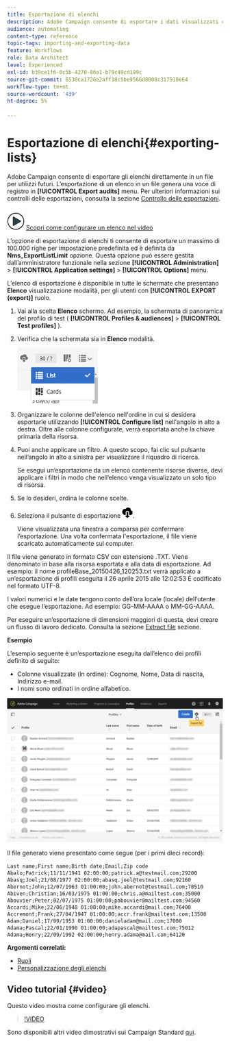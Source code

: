 ```yaml
---
title: Esportazione di elenchi
description: Adobe Campaign consente di esportare i dati visualizzati come elenchi da una schermata di panoramica direttamente in un file per utilizzi futuri.
audience: automating
content-type: reference
topic-tags: importing-and-exporting-data
feature: Workflows
role: Data Architect
level: Experienced
exl-id: b39ce1f6-0c5b-4270-86a1-b79c49cd199c
source-git-commit: 6530ca1726a2aff18c5be9566d8008c317918e64
workflow-type: tm+mt
source-wordcount: '439'
ht-degree: 5%

---
```


# Esportazione di elenchi{#exporting-lists}

Adobe Campaign consente di esportare gli elenchi direttamente in un file per utilizzi futuri. L’esportazione di un elenco in un file genera una voce di registro in **[!UICONTROL Export audits]** menu. Per ulteriori informazioni sui controlli delle esportazioni, consulta la sezione [Controllo delle esportazioni](../../administration/using/auditing-export-logs.md).

![](assets/do-not-localize/how-to-video.png) [Scopri come configurare un elenco nel video](#video)

L’opzione di esportazione di elenchi ti consente di esportare un massimo di 100.000 righe per impostazione predefinita ed è definita da **Nms_ExportListLimit** opzione. Questa opzione può essere gestita dall’amministratore funzionale nella sezione **[!UICONTROL Administration]** > **[!UICONTROL Application settings]** > **[!UICONTROL Options]** menu.

L’elenco di esportazione è disponibile in tutte le schermate che presentano **Elenco** visualizzazione modalità, per gli utenti con **[!UICONTROL EXPORT (export)]** ruolo.

1. Vai alla scelta **Elenco** schermo. Ad esempio, la schermata di panoramica del profilo di test ( **[!UICONTROL Profiles & audiences]** > **[!UICONTROL Test profiles]** ).
1. Verifica che la schermata sia in **Elenco** modalità.

   ![](assets/export_list_mode_switch.png)

1. Organizzare le colonne dell&#39;elenco nell&#39;ordine in cui si desidera esportarle utilizzando **[!UICONTROL Configure list]** nell&#39;angolo in alto a destra. Oltre alle colonne configurate, verrà esportata anche la chiave primaria della risorsa.
1. Puoi anche applicare un filtro. A questo scopo, fai clic sul pulsante nell’angolo in alto a sinistra per visualizzare il riquadro di ricerca.

   Se esegui un’esportazione da un elenco contenente risorse diverse, devi applicare i filtri in modo che nell’elenco venga visualizzato un solo tipo di risorsa.

1. Se lo desideri, ordina le colonne scelte.
1. Seleziona il pulsante di esportazione ![](assets/exportlistbutton.png).

   Viene visualizzata una finestra a comparsa per confermare l’esportazione. Una volta confermata l&#39;esportazione, il file viene scaricato automaticamente sul computer.

Il file viene generato in formato CSV con estensione .TXT. Viene denominato in base alla risorsa esportata e alla data di esportazione. Ad esempio: il nome profileBase_20150426_120253.txt verrà applicato a un’esportazione di profili eseguita il 26 aprile 2015 alle 12:02:53 È codificato nel formato UTF-8.

I valori numerici e le date tengono conto dell’ora locale (locale) dell’utente che esegue l’esportazione. Ad esempio: GG-MM-AAAA o MM-GG-AAAA.

Per eseguire un’esportazione di dimensioni maggiori di questa, devi creare un flusso di lavoro dedicato. Consulta la sezione [Extract file](../../automating/using/extract-file.md) sezione.

**Esempio**

L’esempio seguente è un’esportazione eseguita dall’elenco dei profili definito di seguito:

* Colonne visualizzate (in ordine): Cognome, Nome, Data di nascita, Indirizzo e-mail.
* I nomi sono ordinati in ordine alfabetico.

![](assets/export_list_example1.png)

Il file generato viene presentato come segue (per i primi dieci record):

```
Last name;First name;Birth date;Email;Zip code
Abalo;Patrick;11/11/1941 02:00:00;patrick.a@testmail.com;29200
Abasq;Joel;21/08/1977 02:00:00;abasq.joel@testmail.com;92160
Abernot;John;12/07/1963 01:00:00;john.abernot@testmail.com;78510
Abiven;Christian;16/03/1975 01:00:00;chris.a@mailtest.com;35000
Abouvier;Peter;02/07/1975 01:00:00;pabouvier@mailtest.com;94560
Accardi;Mike;22/06/1948 01:00:00;mike.accardi@mail.com;76400
Accremont;Frank;27/04/1947 01:00:00;accr.frank@mailtest.com;13500
Adam;Daniel;17/09/1953 01:00:00;danieladam@mail.com;17000
Adama;Pascal;22/01/1990 01:00:00;adapascal@mailtest.com;75012
Adama;Henry;22/09/1992 02:00:00;henry.adama@mail.com;64120
```

**Argomenti correlati:**

* [Ruoli](../../administration/using/list-of-roles.md)
* [Personalizzazione degli elenchi](../../start/using/customizing-lists.md)

## Video tutorial {#video}

Questo video mostra come configurare gli elenchi.

>[!VIDEO](https://video.tv.adobe.com/v/25288/?quality=12)

Sono disponibili altri video dimostrativi sui Campaign Standard [qui](https://experienceleague.adobe.com/docs/campaign-standard-learn/tutorials/overview.html?lang=it).
